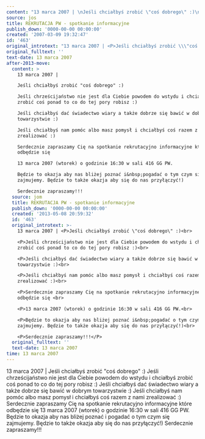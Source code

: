```yaml
---
content: "13 marca 2007 | \nJeśli chciałbyś zrobić \"coś dobrego\" :)\nJeśli chrześcijaństwo nie jest dla Ciebie powodem do wstydu i chciałbyś zrobić coś ponad to co do tej pory robisz :)\nJeśli chciałbyś dać świadectwo wiary a także dobrze się bawić w dobrym towarzystwie :)\nJeśli chciałbyś nam pomóc albo masz pomysł i chciałbyś coś razem z nami zrealizować :)\nSerdecznie zapraszamy Cię na spotkanie rekrutacyjno informacyjne które odbędzie się \n13 marca 2007 (wtorek) o godzinie 16:30 w sali 416 GG PW.\nBędzie to okazja aby nas bliżej poznać i&nbsp;pogadać o tym czym się zajmujemy. Będzie to także okazja aby się do nas przyłączyć!)\nSerdecznie zapraszamy!!!\n\n\n<!--CONTENT FROM OLD SERVER (jos before 2013): 13 marca 2007 | \nJeśli chciałbyś zrobić \"coś dobrego\" :)\n\r\n\nJeśli chrześcijaństwo nie jest dla Ciebie powodem do wstydu i chciałbyś zrobić coś ponad to co do tej pory robisz :)\n\r\n\nJeśli chciałbyś dać świadectwo wiary a także dobrze się bawić w dobrym towarzystwie :)\n\r\n\nJeśli chciałbyś nam pomóc albo masz pomysł i chciałbyś coś razem z nami zrealizować :)\n\r\n\nSerdecznie zapraszamy Cię na spotkanie rekrutacyjno informacyjne które odbędzie się \n\r\n\n13 marca 2007 (wtorek) o godzinie 16:30 w sali 416 GG PW.\n\r\n\nBędzie to okazja aby nas bliżej poznać i&nbsp;pogadać o tym czym się zajmujemy. Będzie to także okazja aby się do nas przyłączyć!)\n\r\n\nSerdecznie zapraszamy!!!\n\n-->"
source: jos
title: REKRUTACJA PW - spotkanie informacyjne
publish_down: '0000-00-00 00:00:00'
created: '2007-03-09 19:32:47'
id: '463'
original_introtext: "13 marca 2007 | <P>Jeśli chciałbyś zrobić \\\"coś dobrego\\\" :)<br>\r\n<P>Jeśli chrześcijaństwo nie jest dla Ciebie powodem do wstydu i chciałbyś zrobić coś ponad to co do tej pory robisz :)<br>\r\n<P>Jeśli chciałbyś dać świadectwo wiary a także dobrze się bawić w dobrym towarzystwie :)<br>\r\n<P>Jeśli chciałbyś nam pomóc albo masz pomysł i chciałbyś coś razem z nami zrealizować :)<br>\r\n<P>Serdecznie zapraszamy Cię na spotkanie rekrutacyjno informacyjne które odbędzie się <br>\r\n<P>13 marca 2007 (wtorek) o godzinie 16:30 w sali 416 GG PW.<br>\r\n<P>Będzie to okazja aby nas bliżej poznać i&nbsp;pogadać o tym czym się zajmujemy. Będzie to także okazja aby się do nas przyłączyć!)<br>\r\n<P>Serdecznie zapraszamy!!!</P>"
original_fulltext: ''
text-date: 13 marca 2007
after-2013-move:
  content: >
    13 marca 2007 | 

    Jeśli chciałbyś zrobić "coś dobrego" :)

    Jeśli chrześcijaństwo nie jest dla Ciebie powodem do wstydu i chciałbyś
    zrobić coś ponad to co do tej pory robisz :)

    Jeśli chciałbyś dać świadectwo wiary a także dobrze się bawić w dobrym
    towarzystwie :)

    Jeśli chciałbyś nam pomóc albo masz pomysł i chciałbyś coś razem z nami
    zrealizować :)

    Serdecznie zapraszamy Cię na spotkanie rekrutacyjno informacyjne które
    odbędzie się 

    13 marca 2007 (wtorek) o godzinie 16:30 w sali 416 GG PW.

    Będzie to okazja aby nas bliżej poznać i&nbsp;pogadać o tym czym się
    zajmujemy. Będzie to także okazja aby się do nas przyłączyć!)

    Serdecznie zapraszamy!!!
  source: jom
  title: REKRUTACJA PW - spotkanie informacyjne
  publish_down: '0000-00-00 00:00:00'
  created: '2013-05-08 20:59:32'
  id: '463'
  original_introtext: >-
    13 marca 2007 | <P>Jeśli chciałbyś zrobić \"coś dobrego\" :)<br>

    <P>Jeśli chrześcijaństwo nie jest dla Ciebie powodem do wstydu i chciałbyś
    zrobić coś ponad to co do tej pory robisz :)<br>

    <P>Jeśli chciałbyś dać świadectwo wiary a także dobrze się bawić w dobrym
    towarzystwie :)<br>

    <P>Jeśli chciałbyś nam pomóc albo masz pomysł i chciałbyś coś razem z nami
    zrealizować :)<br>

    <P>Serdecznie zapraszamy Cię na spotkanie rekrutacyjno informacyjne które
    odbędzie się <br>

    <P>13 marca 2007 (wtorek) o godzinie 16:30 w sali 416 GG PW.<br>

    <P>Będzie to okazja aby nas bliżej poznać i&nbsp;pogadać o tym czym się
    zajmujemy. Będzie to także okazja aby się do nas przyłączyć!)<br>

    <P>Serdecznie zapraszamy!!!</P>
  original_fulltext: ''
  text-date: 13 marca 2007
time: 13 marca 2007
---
```

13 marca 2007 | 
Jeśli chciałbyś zrobić "coś dobrego" :)
Jeśli chrześcijaństwo nie jest dla Ciebie powodem do wstydu i chciałbyś zrobić coś ponad to co do tej pory robisz :)
Jeśli chciałbyś dać świadectwo wiary a także dobrze się bawić w dobrym towarzystwie :)
Jeśli chciałbyś nam pomóc albo masz pomysł i chciałbyś coś razem z nami zrealizować :)
Serdecznie zapraszamy Cię na spotkanie rekrutacyjno informacyjne które odbędzie się 
13 marca 2007 (wtorek) o godzinie 16:30 w sali 416 GG PW.
Będzie to okazja aby nas bliżej poznać i&nbsp;pogadać o tym czym się zajmujemy. Będzie to także okazja aby się do nas przyłączyć!)
Serdecznie zapraszamy!!!


<!--CONTENT FROM OLD SERVER (jos before 2013): 13 marca 2007 | 
Jeśli chciałbyś zrobić "coś dobrego" :)


Jeśli chrześcijaństwo nie jest dla Ciebie powodem do wstydu i chciałbyś zrobić coś ponad to co do tej pory robisz :)


Jeśli chciałbyś dać świadectwo wiary a także dobrze się bawić w dobrym towarzystwie :)


Jeśli chciałbyś nam pomóc albo masz pomysł i chciałbyś coś razem z nami zrealizować :)


Serdecznie zapraszamy Cię na spotkanie rekrutacyjno informacyjne które odbędzie się 


13 marca 2007 (wtorek) o godzinie 16:30 w sali 416 GG PW.


Będzie to okazja aby nas bliżej poznać i&nbsp;pogadać o tym czym się zajmujemy. Będzie to także okazja aby się do nas przyłączyć!)


Serdecznie zapraszamy!!!

-->

<!--{{json:{"created_date":"2007-03-09 19:32:47","publish_down":"0000-00-00 00:00:00","id":"463"}}}-->